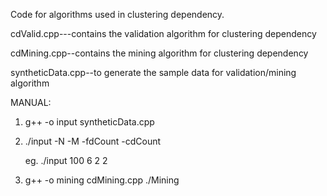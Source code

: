 Code for algorithms used in clustering dependency.

cdValid.cpp---contains the validation algorithm for clustering dependency

cdMining.cpp--contains the mining algorithm for clustering dependency

syntheticData.cpp--to generate the sample data for validation/mining algorithm

MANUAL:

1) g++ -o input syntheticData.cpp

2) ./input -N -M -fdCount -cdCount

    eg. ./input 100 6 2 2

3) g++ -o mining cdMining.cpp
    ./Mining
